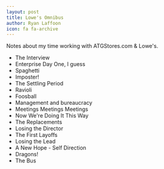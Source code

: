 ```yaml
---
layout: post
title: Lowe's Omnibus
author: Ryan Laffoon
icon: fa fa-archive
---
```

Notes about my time working with ATGStores.com & Lowe's.

* The Interview
* Enterprise Day One, I guess
* Spaghetti
* Imposter!
* The Settling Period
* Ravioli
* Foosball
* Management and bureaucracy
* Meetings Meetings Meetings
* Now We're Doing It This Way
* The Replacements
* Losing the Director
* The First Layoffs
* Losing the Lead
* A New Hope - Self Direction
* Dragons!
* The Bus
